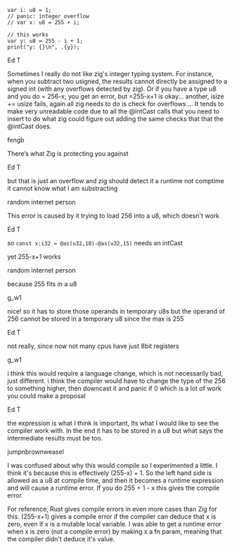 ```zig
var i: u8 = 1;
// panic: integer overflow
// var x: u8 = 255 + i;

// this works
var y: u8 = 255 - i + 1;
print("y: {}\n", .{y});
```

Ed T

Sometimes I really do not like zig's integer typing system. For instance, when you subtract two usigned, the results cannot directly be assigned to a signed int (with any overflows detected by zig). Or if you have a type u8 and you do = 256-x; you get an error, but =255-x+1 is okay... another, isize += usize fails, again all zig needs to do is check for overflows.... It tends to make very unreadable code due to all the @intCast calls that you need to insert to do what zig could figure out adding the same checks that that the @intCast does.

fengb

There’s what Zig is protecting you against

Ed T

but that is just an overflow and zig should detect it a runtime
not comptime
it cannot know what I am substracting

random internet person

This error is caused by it trying to load 256 into a u8, which doesn't work

Ed T

so `const x:i32 = @as(u32,10)-@as(u32,15)` needs an intCast

yet 255-x+1 works

random internet person

because 255 fits in a u8

g_w1

nice!
so it has to store those operands in temporary u8s
but the operand of 256 cannot be stored in a temporary u8 since the max is 255

Ed T

not really, since now not many cpus have just 8bit registers

g_w1

i think this would require a language change, which is not necessarily bad, just different. i think the compiler would have to change the type of the 256 to something higher, then downcast it and panic if 0 which is a lot of work
you could make a proposal

Ed T

the expression is what I think is important, Its what I would like to see the compiler work with. In the end it has to be stored in a u8 but what says the intermediate results must be too.

jumpnbrownweasel

I was confused about why this would compile so I experimented a little. I think it's because this is effectively (255-x) + 1. So the left hand side is allowed as a u8 at compile time, and then it becomes a runtime expression and will cause a runtime error. If you do 255 + 1 - x this gives the compile error.

For reference, Rust gives compile errors in even more cases than Zig for this. (255-x+1) gives a compile error if the compiler can deduce that x is zero, even if x is a mutable local variable. I was able to get a runtime error when x is zero (not a compile error) by making x a fn param, meaning that the compiler didn't deduce it's value.

